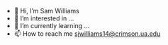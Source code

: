 - 👋 Hi, I’m Sam Williams
- 👀 I’m interested in ...
- 🌱 I’m currently learning ...
- 📫 How to reach me sjwilliams14@crimson.ua.edu
